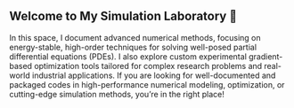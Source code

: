 ## Welcome to My Simulation Laboratory 👋

In this space, I document advanced numerical methods, focusing on energy-stable, high-order techniques for solving well-posed partial differential equations (PDEs). I also explore custom experimental gradient-based optimization tools tailored for complex research problems and real-world industrial applications. If you are looking for well-documented and packaged codes in high-performance numerical modeling, optimization, or cutting-edge simulation methods, you’re in the right place!

<!--
**ywhlab/ywhlab** is a ✨ _special_ ✨ repository because its `README.md` (this file) appears on your GitHub profile.

Here are some ideas to get you started:

- 🔭 I’m currently working on ...
- 🌱 I’m currently learning ...
- 👯 I’m looking to collaborate on ...
- 🤔 I’m looking for help with ...
- 💬 Ask me about ...
- 📫 How to reach me: ...
- 😄 Pronouns: ...
- ⚡ Fun fact: ...
-->
